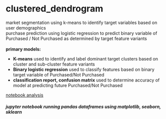 # clustered_dendrogram

market segmentation using k-means to identify target variables based on user demographics <br>
purchase prediction using logistic regression to predict binary variable of Purchased / Not Purchased as determined by target feature variants
<br><br>
<b>primary models:</b><br>
<ul>
<li><b>K-means</b> used to identify and label dominant target clusters based on cluster and sub-cluster feature variants<br> </li>
<li><b>Binary logistic regression</b> used to classify features based on binary target variable of Purchased/Not Purchased <br> </li>
<li><b>classification report, confusion matrix</b> used to determine accuracy of model at predicting future Purchased/Not Purchased <br> </li>
</ul>
<a href="https://github.com/cspence001/clustered_dendrogram/blob/main/notebooks/purchase_models.ipynb">notebook analysis</a>
<br>
<h5>jupyter notebook running pandas dataframes using matplotlib, seaborn, sklearn</h5>

